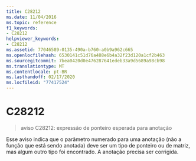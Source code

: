 ```yaml
---
title: C28212
ms.date: 11/04/2016
ms.topic: reference
f1_keywords:
- C28212
helpviewer_keywords:
- C28212
ms.assetid: 77046589-0135-490a-b760-a0b9a962c665
ms.openlocfilehash: 6530141c51d76a488e6b4a32f23d120a1cf2b463
ms.sourcegitcommit: 7bea0420d0e476287641edeb33a9d5689a98cb98
ms.translationtype: MT
ms.contentlocale: pt-BR
ms.lasthandoff: 02/17/2020
ms.locfileid: "77417524"
---
```

# <a name="c28212"></a>C28212

> aviso C28212: expressão de ponteiro esperada para anotação

Esse aviso indica que o parâmetro numerado para uma anotação (não a função que está sendo anotada) deve ser um tipo de ponteiro ou de matriz, mas algum outro tipo foi encontrado. A anotação precisa ser corrigida.
